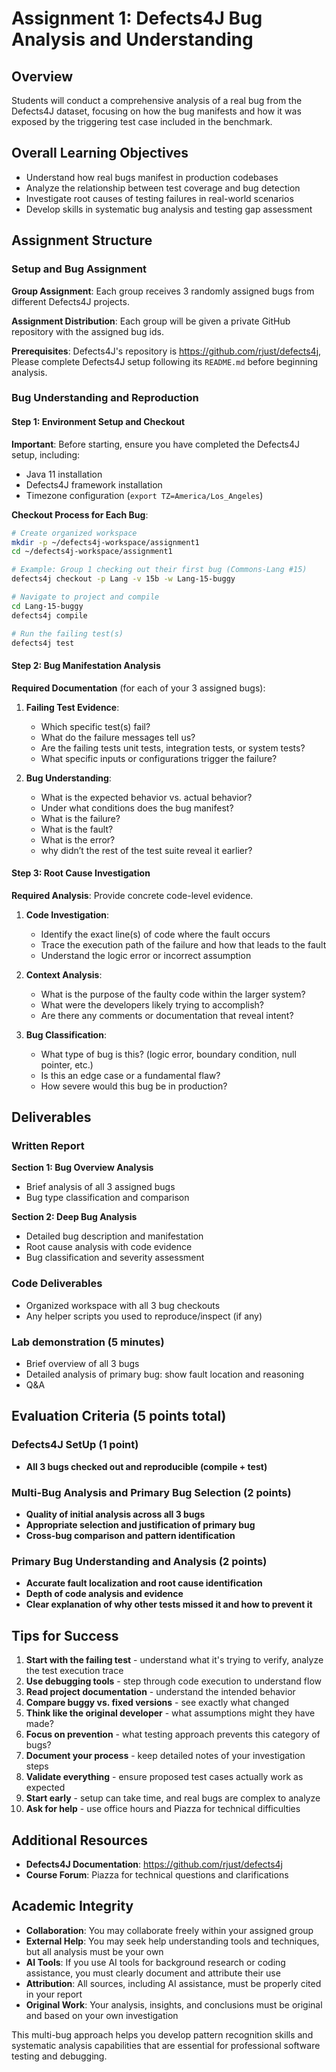 # Assignment 1: Defects4J Bug Analysis and Understanding

## Overview

Students will conduct a comprehensive analysis of a real bug from the Defects4J dataset, focusing on how the bug manifests and how it was exposed by the triggering test case included in the benchmark.

## Overall Learning Objectives 

- Understand how real bugs manifest in production codebases
- Analyze the relationship between test coverage and bug detection
- Investigate root causes of testing failures in real-world scenarios
- Develop skills in systematic bug analysis and testing gap assessment

## Assignment Structure

### Setup and Bug Assignment

**Group Assignment**: Each group receives 3 randomly assigned bugs from different Defects4J projects.

**Assignment Distribution**: Each group will be given a private GitHub repository with the assigned bug ids. 

**Prerequisites**: Defects4J's repository is https://github.com/rjust/defects4j, Please complete Defects4J setup following its `README.md` before beginning analysis.

### Bug Understanding and Reproduction

#### Step 1: Environment Setup and Checkout

**Important**: Before starting, ensure you have completed the Defects4J setup, including:
- Java 11 installation
- Defects4J framework installation
- Timezone configuration (`export TZ=America/Los_Angeles`)

**Checkout Process for Each Bug**:
```bash
# Create organized workspace
mkdir -p ~/defects4j-workspace/assignment1
cd ~/defects4j-workspace/assignment1

# Example: Group 1 checking out their first bug (Commons-Lang #15)
defects4j checkout -p Lang -v 15b -w Lang-15-buggy

# Navigate to project and compile
cd Lang-15-buggy
defects4j compile

# Run the failing test(s)
defects4j test
```

#### Step 2: Bug Manifestation Analysis

**Required Documentation** (for each of your 3 assigned bugs):

1. **Failing Test Evidence**:
   - Which specific test(s) fail?
   - What do the failure messages tell us?
   - Are the failing tests unit tests, integration tests, or system tests?
   - What specific inputs or configurations trigger the failure?

2. **Bug Understanding**:
   - What is the expected behavior vs. actual behavior?
   - Under what conditions does the bug manifest? 
   - What is the failure? 
   - What is the fault?
   - What is the error?
   - why didn’t the rest of the test suite reveal it earlier?
   
#### Step 3: Root Cause Investigation

**Required Analysis**: Provide concrete code-level evidence.

1. **Code Investigation**:
   - Identify the exact line(s) of code where the fault occurs
   - Trace the execution path of the failure and how that leads to the fault
   - Understand the logic error or incorrect assumption

2. **Context Analysis**:
   - What is the purpose of the faulty code within the larger system?
   - What were the developers likely trying to accomplish?
   - Are there any comments or documentation that reveal intent?

3. **Bug Classification**:
   - What type of bug is this? (logic error, boundary condition, null pointer, etc.)
   - Is this an edge case or a fundamental flaw?
   - How severe would this bug be in production?

## Deliverables

### Written Report

**Section 1: Bug Overview Analysis** 
- Brief analysis of all 3 assigned bugs
- Bug type classification and comparison

**Section 2: Deep Bug Analysis** 
- Detailed bug description and manifestation
- Root cause analysis with code evidence
- Bug classification and severity assessment

### Code Deliverables
- Organized workspace with all 3 bug checkouts
- Any helper scripts you used to reproduce/inspect (if any)

### Lab demonstration (5 minutes)
- Brief overview of all 3 bugs
- Detailed analysis of primary bug: show fault location and reasoning
- Q&A

## Evaluation Criteria (5 points total)

### Defects4J SetUp (1 point)
- **All 3 bugs checked out and reproducible (compile + test)**

### Multi-Bug Analysis and Primary Bug Selection (2 points)
- **Quality of initial analysis across all 3 bugs**
- **Appropriate selection and justification of primary bug**
- **Cross-bug comparison and pattern identification**

### Primary Bug Understanding and Analysis (2 points)
- **Accurate fault localization and root cause identification**
- **Depth of code analysis and evidence**
- **Clear explanation of why other tests missed it and how to prevent it**


## Tips for Success

1. **Start with the failing test** - understand what it's trying to verify, analyze the test execution trace
2. **Use debugging tools** - step through code execution to understand flow
3. **Read project documentation** - understand the intended behavior
4. **Compare buggy vs. fixed versions** - see exactly what changed
5. **Think like the original developer** - what assumptions might they have made?
6. **Focus on prevention** - what testing approach prevents this category of bugs?
7. **Document your process** - keep detailed notes of your investigation steps
8. **Validate everything** - ensure proposed test cases actually work as expected
9. **Start early** - setup can take time, and real bugs are complex to analyze
10. **Ask for help** - use office hours and Piazza for technical difficulties

## Additional Resources

- **Defects4J Documentation**: https://github.com/rjust/defects4j
- **Course Forum**: Piazza for technical questions and clarifications

## Academic Integrity

- **Collaboration**: You may collaborate freely within your assigned group
- **External Help**: You may seek help understanding tools and techniques, but all analysis must be your own
- **AI Tools**: If you use AI tools for background research or coding assistance, you must clearly document and attribute their use
- **Attribution**: All sources, including AI assistance, must be properly cited in your report
- **Original Work**: Your analysis, insights, and conclusions must be original and based on your own investigation

This multi-bug approach helps you develop pattern recognition skills and systematic analysis capabilities that are essential for professional software testing and debugging.
